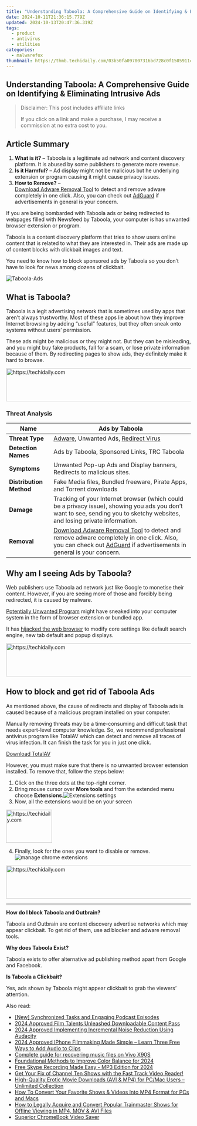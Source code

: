 ```yaml
---
title: "Understanding Taboola: A Comprehensive Guide on Identifying & Eliminating Intrusive Ads"
date: 2024-10-11T21:36:15.779Z
updated: 2024-10-13T20:47:36.319Z
tags:
  - product
  - antivirus
  - utilities
categories:
  - malwarefox
thumbnail: https://thmb.techidaily.com/03b50fa097007316bd728c0f1505911c6985b5446ee8e6c9838cd48c592632a7.png
---
```


## Understanding Taboola: A Comprehensive Guide on Identifying & Eliminating Intrusive Ads

>  Disclaimer: This post includes affiliate links
>
>  If you click on a link and make a purchase, I may receive a commission at no extra cost to you.
>

## Article Summary

1. **What is it?** – Taboola is a legitimate ad network and content discovery platform. It is abused by some publishers to generate more revenue.
2. **Is it Harmful?** – Ad display might not be malicious but he underlying extension or program causing it might cause privacy issues.
3. **How to Remove?** –  
[Download Adware Removal Tool](https://tools.techidaily.com/malwarefox/products/) to detect and remove adware completely in one click. Also, you can check out [AdGuard](https://tools.techidaily.com/malwarefox/products/) if advertisements in general is your concern.

If you are being bombarded with Taboola ads or being redirected to webpages filled with Newsfeed by Taboola, your computer is has unwanted browser extension or program.

Taboola is a content discovery platform that tries to show users online content that is related to what they are interested in. Their ads are made up of content blocks with clickbait images and text.

You need to know how to block sponsored ads by Taboola so you don’t have to look for news among dozens of clickbait.

![](https://www.malwarefox.com/wp-content/uploads/2023/02/Taboola-Ads.webp "Taboola-Ads")

## What is Taboola?

Taboola is a legit advertising network that is sometimes used by apps that aren’t always trustworthy. Most of these apps lie about how they improve Internet browsing by adding “useful” features, but they often sneak onto systems without users’ permission.

These ads might be malicious or they might not. But they can be misleading, and you might buy fake products, fall for a scam, or lose private information because of them. By redirecting pages to show ads, they definitely make it hard to browse.

<!-- affiliate ads begin -->
<a href="https://appsumo.8odi.net/c/5597632/2118319/7443" target="_top" id="2118319">
  <img src="//a.impactradius-go.com/display-ad/7443-2118319" border="0" alt="https://techidaily.com" width="728" height="90"/>
</a>
<img height="0" width="0" src="https://appsumo.8odi.net/i/5597632/2118319/7443" style="position:absolute;visibility:hidden;" border="0" />
<!-- affiliate ads end -->

### Threat Analysis

| **Name**                | Ads by Taboola                                                                                                                                                                                                                                                    |
| ----------------------- | ----------------------------------------------------------------------------------------------------------------------------------------------------------------------------------------------------------------------------------------------------------------- |
| **Threat Type**         | [Adware](https://tools.techidaily.com/malwarefox/products/), Unwanted Ads, [Redirect Virus](https://tools.techidaily.com/malwarefox/products/)                                                                                                                                   |
| **Detection Names**     | Ads by Taboola, Sponsored Links, TRC Taboola                                                                                                                                                                                                                      |
| **Symptoms**            | Unwanted Pop-up Ads and Display banners, Redirects to malicious sites.                                                                                                                                                                                            |
| **Distribution Method** | Fake Media files, Bundled freeware, Pirate Apps, and Torrent downloads                                                                                                                                                                                            |
| **Damage**              | Tracking of your Internet browser (which could be a privacy issue), showing you ads you don’t want to see, sending you to sketchy websites, and losing private information.                                                                                       |
| **Removal**             | [Download Adware Removal Tool](https://tools.techidaily.com/malwarefox/products/) to detect and remove adware completely in one click. Also, you can check out [AdGuard](https://tools.techidaily.com/malwarefox/products/) if advertisements in general is your concern. |

## Why am I seeing Ads by Taboola?

Web publishers use Taboola ad network just like Google to monetise their content. However, if you are seeing more of those and forcibly being redirected, it is caused by malware. 

[Potentially Unwanted Program](https://tools.techidaily.com/malwarefox/products/) might have sneaked into your computer system in the form of browser extension or bundled app. 

It has [hijacked the web browser](https://tools.techidaily.com/malwarefox/products/) to modify core settings like default search engine, new tab default and popup displays.

<!-- affiliate ads begin -->
<a href="https://dhgate.sjv.io/c/5597632/1186802/12108" target="_top" id="1186802">
  <img src="//a.impactradius-go.com/display-ad/12108-1186802" border="0" alt="https://techidaily.com" width="728" height="90"/>
</a>
<img height="0" width="0" src="https://dhgate.sjv.io/i/5597632/1186802/12108" style="position:absolute;visibility:hidden;" border="0" />
<!-- affiliate ads end -->

## How to block and get rid of Taboola Ads

As mentioned above, the cause of redirects and display of Taboola ads is caused because of a malicious program installed on your computer.

Manually removing threats may be a time-consuming and difficult task that needs expert-level computer knowledge. So, we recommend professional antivirus program like TotalAV which can detect and remove all traces of virus infection. It can finish the task for you in just one click.

[Download TotalAV](https://tools.techidaily.com/malwarefox/products/)

However, you must make sure that there is no unwanted browser extension installed. To remove that, follow the steps below:

1. Click on the three dots at the top-right corner.
2. Bring mouse cursor over **More tools** and from the extended menu choose **Extensions**.![Extensions settings](https://www.malwarefox.com/wp-content/uploads/2020/07/Extensions-settings.png)
3. Now, all the extensions would be on your screen

<!-- affiliate ads begin -->
<a href="https://aligracehair.sjv.io/c/5597632/2135395/19272" target="_top" id="2135395">
  <img src="//a.impactradius-go.com/display-ad/19272-2135395" border="0" alt="https://techidaily.com" width="125" height="90"/>
</a>
<img height="0" width="0" src="https://aligracehair.sjv.io/i/5597632/2135395/19272" style="position:absolute;visibility:hidden;" border="0" />
<!-- affiliate ads end -->

4. Finally, look for the ones you want to disable or remove.![manage chrome extensions](https://www.malwarefox.com/wp-content/uploads/2020/07/manage-chrome-extensions.jpg)

<!-- affiliate ads begin -->
<a href="https://appsumo.8odi.net/c/5597632/2049378/7443" target="_top" id="2049378">
  <img src="//a.impactradius-go.com/display-ad/7443-2049378" border="0" alt="https://techidaily.com" width="728" height="90"/>
</a>
<img height="0" width="0" src="https://appsumo.8odi.net/i/5597632/2049378/7443" style="position:absolute;visibility:hidden;" border="0" />
<!-- affiliate ads end -->

---

**How do I block Taboola and Outbrain?** 

Taboola and Outbrain are content discovery advertise networks which may appear clickbait. To get rid of them, use ad blocker and adware removal tools.

**Why does Taboola Exist?** 

Taboola exists to offer alternative ad publishing method apart from Google and Facebook. 

**Is Taboola a Clickbait?** 

Yes, ads shown by Taboola might appear clickbait to grab the viewers’ attention.

<ins class="adsbygoogle"
     style="display:block"
     data-ad-format="autorelaxed"
     data-ad-client="ca-pub-7571918770474297"
     data-ad-slot="1223367746"></ins>

<ins class="adsbygoogle"
     style="display:block"
     data-ad-client="ca-pub-7571918770474297"
     data-ad-slot="8358498916"
     data-ad-format="auto"
     data-full-width-responsive="true"></ins>

<span class="atpl-alsoreadstyle">Also read:</span>
<div><ul>
<li><a href="https://some-skills.techidaily.com/new-synchronized-tasks-and-engaging-podcast-episodes/"><u>[New] Synchronized Tasks and Engaging Podcast Episodes</u></a></li>
<li><a href="https://article-knowledge.techidaily.com/2024-approved-film-talents-unleashed-downloadable-content-pass/"><u>2024 Approved Film Talents Unleashed Downloadable Content Pass</u></a></li>
<li><a href="https://some-techniques.techidaily.com/2024-approved-implementing-incremental-noise-reduction-using-audacity/"><u>2024 Approved Implementing Incremental Noise Reduction Using Audacity</u></a></li>
<li><a href="https://extra-guidance.techidaily.com/2024-approved-iphone-filmmaking-made-simple-learn-three-free-ways-to-add-audio-to-clips/"><u>2024 Approved IPhone Filmmaking Made Simple – Learn Three Free Ways to Add Audio to Clips</u></a></li>
<li><a href="https://phone-solutions.techidaily.com/complete-guide-for-recovering-music-files-on-vivo-x90s-by-fonelab-android-recover-music/"><u>Complete guide for recovering music files on Vivo X90S</u></a></li>
<li><a href="https://some-techniques.techidaily.com/foundational-methods-to-improve-color-balance-for-2024/"><u>Foundational Methods to Improve Color Balance for 2024</u></a></li>
<li><a href="https://desktop-recording.techidaily.com/free-skype-recording-made-easy-mp3-edition-for-2024/"><u>Free Skype Recording Made Easy - MP3 Edition for 2024</u></a></li>
<li><a href="https://win-awesome.techidaily.com/get-your-fix-of-channel-ten-shows-with-the-fast-track-video-reader/"><u>Get Your Fix of Channel Ten Shows with the Fast Track Video Reader!</u></a></li>
<li><a href="https://win-awesome.techidaily.com/high-quality-erotic-movie-downloads-avi-and-mp4-for-pcmac-users-unlimited-collection/"><u>High-Quality Erotic Movie Downloads (AVI & MP4) for PC/Mac Users – Unlimited Collection</u></a></li>
<li><a href="https://win-awesome.techidaily.com/how-to-convert-your-favorite-shows-and-videos-into-mp4-format-for-pcs-and-macs/"><u>How To Convert Your Favorite Shows & Videos Into MP4 Format for PCs and Macs</u></a></li>
<li><a href="https://win-awesome.techidaily.com/how-to-legally-acquire-and-convert-popular-trainmaster-shows-for-offline-viewing-in-mp4-mov-and-avi-files/"><u>How to Legally Acquire and Convert Popular Trainmaster Shows for Offline Viewing in MP4, MOV & AVI Files</u></a></li>
<li><a href="https://screen-video-capture.techidaily.com/superior-chromebook-video-saver/"><u>Superior ChromeBook Video Saver</u></a></li>
</ul></div>


